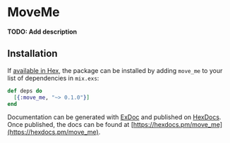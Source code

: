 # MoveMe

**TODO: Add description**

## Installation

If [available in Hex](https://hex.pm/docs/publish), the package can be installed
by adding `move_me` to your list of dependencies in `mix.exs`:

```elixir
def deps do
  [{:move_me, "~> 0.1.0"}]
end
```

Documentation can be generated with [ExDoc](https://github.com/elixir-lang/ex_doc)
and published on [HexDocs](https://hexdocs.pm). Once published, the docs can
be found at [https://hexdocs.pm/move_me](https://hexdocs.pm/move_me).

